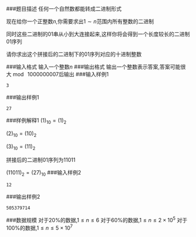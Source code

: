 ###题目描述
任何一个自然数都能转成二进制形式

现在给你一个正整数$n$,你需要求出$1 \sim n$范围内所有整数的二进制

同时这些二进制的$01$串从小到大连接起来,这样你将会得到一个长度较长的二进制$01$序列

请你求出这个拼接后的二进制下的$01$序列对应的十进制整数

###输入格式
输入一个整数$n$
###输出格式
输出一个整数表示答案,答案可能很大$\bmod\ 1000000007$后输出
###输入样例1
```
3
```
###输出样例1
```
27
```
###样例解释1
$(1)_{10}=(1)_2$

$(2)_{10}=(10)_2$

$(3)_{10}=(11)_2$

拼接后的二进制$01$序列为$11011$

$(11011)_2=(27)_{10}$
###输入样例2
```
12
```
###输出样例2
```
505379714
```
###数据规模
对于$20\%$的数据,$1 \leq n \leq 6$
对于$60\%$的数据,$1 \leq n \leq 2 \times 10^5$
对于$100\%$的数据,$1 \leq n \leq 5 \times 10^7$